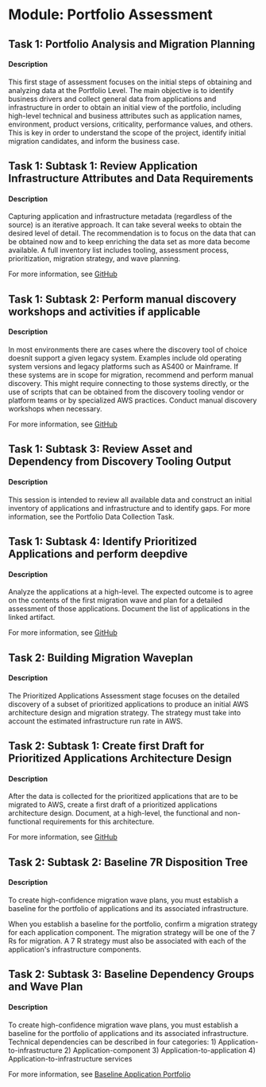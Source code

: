 
# Module: Portfolio Assessment
## Task 1: Portfolio Analysis and Migration Planning
#### Description
This first stage of assessment focuses on the initial steps of obtaining and analyzing data at the Portfolio Level. The main objective is to identify business drivers and collect general data from applications and infrastructure in order to obtain an initial view of the portfolio, including high-level technical and business attributes such as application names, environment, product versions, criticality, performance values, and others. This is key in order to understand the scope of the project, identify initial migration candidates, and inform the business case.
## Task 1: Subtask 1: Review Application Infrastructure Attributes and Data Requirements
#### Description
Capturing application and infrastructure metadata (regardless of the source) is an iterative approach. It can take several weeks to obtain the desired level of detail. The recommendation is to focus on the data that can be obtained now and to keep enriching the data set as more data become available. A full inventory list includes tooling, assessment process, prioritization, migration strategy, and wave planning. 

For more information, see [GitHub](https://github.com/aws-samples/aws-migops-guidance/blob/main/General-Migration/v1.0/Portfolio/PortfolioAssessment/1-Portfolio-Discovery-and-Initial-Planning/Template---Application-and-Infrastructure-Inventory.md)
## Task 1: Subtask 2: Perform manual discovery workshops and activities if applicable
#### Description
In most environments there are cases where the discovery tool of choice doesnít support a given legacy system. Examples include old operating system versions and legacy platforms such as AS400 or Mainframe. If these systems are in scope for migration, recommend and perform manual discovery. This might require connecting to those systems directly, or the use of scripts that can be obtained from the discovery tooling vendor or platform teams or by specialized AWS practices. Conduct manual discovery workshops when necessary. 

For more information, see [GitHub](https://github.com/aws-samples/aws-migops-guidance/blob/main/General-Migration/v1.0/Portfolio/PortfolioAssessment/1-Portfolio-Discovery-and-Initial-Planning/Template---Application-and-Infrastructure-Inventory.md)
## Task 1: Subtask 3: Review Asset and Dependency from Discovery Tooling Output
#### Description
This session is intended to review all available data and construct an initial inventory of applications and infrastructure and to identify gaps. For more information, see the Portfolio Data Collection Task.
## Task 1: Subtask 4: Identify Prioritized Applications and perform deepdive
#### Description
Analyze the applications at a high-level. The expected outcome is to agree on the contents of the first migration wave and plan for a detailed assessment of those applications. Document the list of applications in the linked artifact. 

For more information, see [GitHub](https://github.com/aws-samples/aws-migops-guidance/blob/main/General-Migration/v1.0/Portfolio/PortfolioAssessment/1-Portfolio-Discovery-and-Initial-Planning/Artifact---Prioritized-Applications-(wave-1-or-pilots).md)
## Task 2: Building Migration Waveplan
#### Description
The Prioritized Applications Assessment stage focuses on the detailed discovery of a subset of prioritized applications to produce an initial AWS architecture design and migration strategy. The strategy must take into account the estimated infrastructure run rate in AWS.
## Task 2: Subtask 1: Create first Draft for Prioritized Applications Architecture Design
#### Description
After the data is collected for the prioritized applications that are to be migrated to AWS, create a first draft of a prioritized applications architecture design. Document, at a high-level, the functional and non-functional requirements for this architecture.

For more information, see [GitHub](https://github.com/aws-samples/aws-migops-guidance/blob/main/General-Migration/v1.0/Portfolio/PortfolioAssessment/2-Prioritized-Applications-Assessment/Template---Application-AWS-Architecture-Design-and-Migration-Strategy.md)

## Task 2: Subtask 2: Baseline 7R Disposition Tree
#### Description
To create high-confidence migration wave plans, you must establish a baseline for the portfolio of applications and its associated infrastructure. 

When you establish a baseline for the portfolio, confirm a migration strategy for each application component. The migration strategy will be one of the 7 Rs for migration. A 7 R strategy must also be associated with each of the application's infrastructure components.
## Task 2: Subtask 3: Baseline Dependency Groups and Wave Plan
#### Description
To create high-confidence migration wave plans, you must establish a baseline for the portfolio of applications and its associated infrastructure. Technical dependencies can be described in four categories: 1) Application-to-infrastructure 2) Application-component 3) Application-to-application 4) Application-to-infrastructure services 

For more information, see [Baseline Application Portfolio](https://docs.aws.amazon.com/prescriptive-guidance/latest/application-portfolio-assessment-guide/baseline-application-portfolio.html.)
